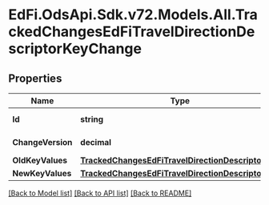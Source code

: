 # EdFi.OdsApi.Sdk.v72.Models.All.TrackedChangesEdFiTravelDirectionDescriptorKeyChange

## Properties

Name | Type | Description | Notes
------------ | ------------- | ------------- | -------------
**Id** | **string** | Resource identifier | [optional] 
**ChangeVersion** | **decimal** | Change version | [optional] 
**OldKeyValues** | [**TrackedChangesEdFiTravelDirectionDescriptorKey**](TrackedChangesEdFiTravelDirectionDescriptorKey.md) |  | [optional] 
**NewKeyValues** | [**TrackedChangesEdFiTravelDirectionDescriptorKey**](TrackedChangesEdFiTravelDirectionDescriptorKey.md) |  | [optional] 

[[Back to Model list]](../../README.md#documentation-for-models) [[Back to API list]](../../README.md#documentation-for-api-endpoints) [[Back to README]](../../README.md)

